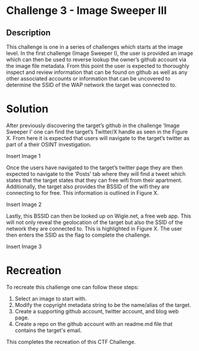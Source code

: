 ﻿﻿

# Challenge 3 - Image Sweeper III

## Description

This challenge is one in a series of challenges which starts at the image level. In the first challenge (Image Sweeper I), the user is provided an image which can then be used to reverse lookup the owner’s github account via the image file metadata.  From this point the user is expected to thoroughly inspect and review information that can be found on github as well as any other associated accounts or information that can be uncovered to determine the SSID of the WAP network the target was connected to.   

# Solution

After previously discovering the target’s github in the challenge ‘Image Sweeper I’ one can find the target’s Twitter/X handle as seen in the Figure X.  From here it is expected that users will navigate to the target’s twitter as part of a their OSINT investigation.   


Insert Image 1
 

Once the users have navigated to the target’s twitter page they are then expected to navigate to the ‘Posts’ tab where they will find a tweet which states that the target states that they can free wifi from their apartment. Additionally, the target also provides the BSSID of the wifi they are connecting to for free.  This information is outlined in Figure X.  

Insert Image 2

Lastly, this BSSID can then be looked up on Wigle.net, a free web app.  This will not only reveal the geolocation of the target but also the SSID of the network they are connected to. This is highlighted in Figure X. The user then enters the SSID as the flag to complete the challenge. 

Insert Image 3

# Recreation

To recreate this challenge one can follow these steps:

1. Select an image to start with.
2. Modify the copyright metadata string to be the name/alias of the target.
3. Create a supporting github account, twitter account, and blog web page.
4. Create a repo on the github account with an readme.md file that contains the target's email. 

This completes the recreation of this CTF Challenge. 

